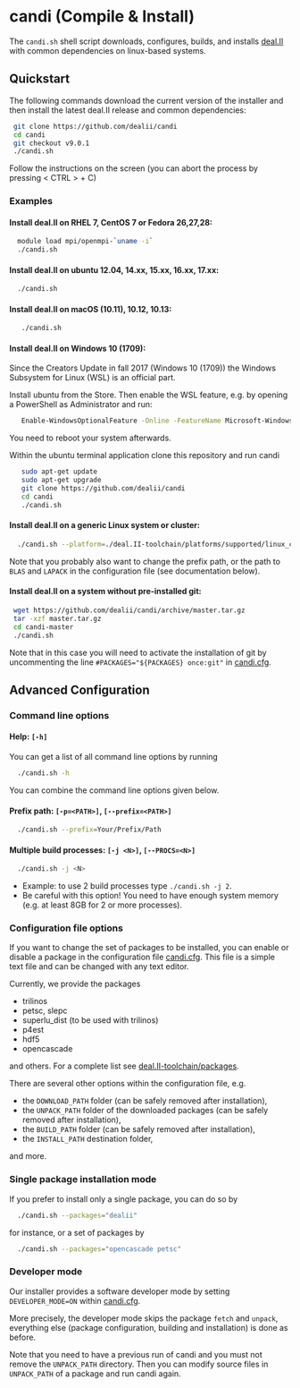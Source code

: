 candi (Compile &amp; Install)
=====

The ``candi.sh`` shell script downloads, configures, builds, and installs
[deal.II](https://github.com/dealii/dealii) with common dependencies on
linux-based systems.

Quickstart
----

The following commands download the current version of the installer and
then install the latest deal.II release and common dependencies:

```bash
 git clone https://github.com/dealii/candi
 cd candi
 git checkout v9.0.1
 ./candi.sh
```

Follow the instructions on the screen
(you can abort the process by pressing < CTRL > + C)

### Examples

#### Install deal.II on RHEL 7, CentOS 7 or Fedora 26,27,28:
```bash
  module load mpi/openmpi-`uname -i`
  ./candi.sh
```

#### Install deal.II on ubuntu 12.04, 14.xx, 15.xx, 16.xx, 17.xx:
```bash
  ./candi.sh
```

#### Install deal.II on macOS (10.11), 10.12, 10.13:
```bash
   ./candi.sh
```

#### Install deal.II on Windows 10 (1709):
Since the Creators Update in fall 2017 (Windows 10 (1709)) the
Windows Subsystem for Linux (WSL) is an official part.

Install ubuntu from the Store.
Then enable the WSL feature,
e.g. by opening a PowerShell as Administrator and run:
```bash
   Enable-WindowsOptionalFeature -Online -FeatureName Microsoft-Windows-Subsystem-Linux
```
You need to reboot your system afterwards.

Within the ubuntu terminal application clone this repository and run candi

```bash
   sudo apt-get update
   sudo apt-get upgrade
   git clone https://github.com/dealii/candi
   cd candi
   ./candi.sh
```

#### Install deal.II on a generic Linux system or cluster:
```bash
  ./candi.sh --platform=./deal.II-toolchain/platforms/supported/linux_cluster.platform
```

Note that you probably also want to change the prefix path, or 
the path to ``BLAS`` and ``LAPACK`` in the configuration file
(see documentation below).

#### Install deal.II on a system without pre-installed git:

```bash
 wget https://github.com/dealii/candi/archive/master.tar.gz
 tar -xzf master.tar.gz
 cd candi-master
 ./candi.sh
```

Note that in this case you will need to activate the installation of git by
uncommenting the line `#PACKAGES="${PACKAGES} once:git"` in
[candi.cfg](candi.cfg).


Advanced Configuration
----

### Command line options

#### Help: `[-h]`
You can get a list of all command line options by running
```bash
  ./candi.sh -h
```

You can combine the command line options given below.

#### Prefix path: ``[-p=<PATH>]``, ``[--prefix=<PATH>]``
```bash
  ./candi.sh --prefix=Your/Prefix/Path
```

#### Multiple build processes: ``[-j <N>]``, ``[--PROCS=<N>]``
```bash
  ./candi.sh -j <N>
```

* Example: to use 2 build processes type ``./candi.sh -j 2``.
* Be careful with this option! You need to have enough system memory (e.g. at least 8GB for 2 or more processes).

### Configuration file options

If you want to change the set of packages to be installed,
you can enable or disable a package in the configuration file
[candi.cfg](candi.cfg).
This file is a simple text file and can be changed with any text editor.

Currently, we provide the packages

* trilinos
* petsc, slepc
* superlu_dist (to be used with trilinos)
* p4est
* hdf5
* opencascade

and others. For a complete list see [deal.II-toolchain/packages](deal.II-toolchain/packages).

There are several other options within the configuration file, e.g.

* the ``DOWNLOAD_PATH`` folder (can be safely removed after installation),
* the ``UNPACK_PATH`` folder of the downloaded packages (can be safely removed after installation),
* the ``BUILD_PATH`` folder (can be safely removed after installation),
* the ``INSTALL_PATH`` destination folder,

and more.

### Single package installation mode

If you prefer to install only a single package, you can do so by
```bash
  ./candi.sh --packages="dealii"
```
for instance, or a set of packages by
```bash
  ./candi.sh --packages="opencascade petsc"
```

### Developer mode

Our installer provides a software developer mode by setting
``DEVELOPER_MODE=ON``
within [candi.cfg](candi.cfg).

More precisely, the developer mode skips the package ``fetch`` and ``unpack``,
everything else (package configuration, building and installation) is done
as before.

Note that you need to have a previous run of candi and
you must not remove the ``UNPACK_PATH`` directory.
Then you can modify source files in ``UNPACK_PATH`` of a package and
run candi again.
